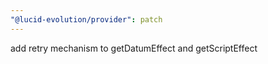 ```yaml
---
"@lucid-evolution/provider": patch
---
```


add retry mechanism to getDatumEffect and getScriptEffect
